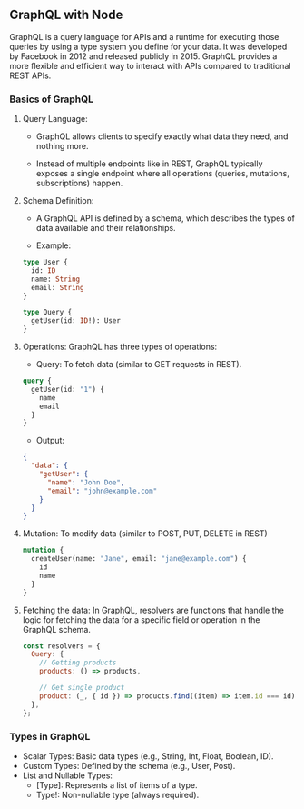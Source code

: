 ## GraphQL with Node

GraphQL is a query language for APIs and a runtime for executing those queries by using a type system you define for your data. It was developed by Facebook in 2012 and released publicly in 2015. GraphQL provides a more flexible and efficient way to interact with APIs compared to traditional REST APIs.

### Basics of GraphQL

1.  Query Language:

    - GraphQL allows clients to specify exactly what data they need, and nothing more.

    - Instead of multiple endpoints like in REST, GraphQL typically exposes a single endpoint where all operations (queries, mutations, subscriptions) happen.

2.  Schema Definition:

    - A GraphQL API is defined by a schema, which describes the types of data available and their relationships.

    - Example:

    ```graphql
    type User {
      id: ID
      name: String
      email: String
    }

    type Query {
      getUser(id: ID!): User
    }
    ```

3.  Operations: GraphQL has three types of operations:

    - Query: To fetch data (similar to GET requests in REST).

    ```graphql
    query {
      getUser(id: "1") {
        name
        email
      }
    }
    ```

    - Output:

    ```json
    {
      "data": {
        "getUser": {
          "name": "John Doe",
          "email": "john@example.com"
        }
      }
    }
    ```

4.  Mutation: To modify data (similar to POST, PUT, DELETE in REST)

    ```graphql
    mutation {
      createUser(name: "Jane", email: "jane@example.com") {
        id
        name
      }
    }
    ```

5.  Fetching the data: In GraphQL, resolvers are functions that handle the logic for fetching the data for a specific field or operation in the GraphQL schema.

    ```javascript
    const resolvers = {
      Query: {
        // Getting products
        products: () => products,

        // Get single product
        product: (_, { id }) => products.find((item) => item.id === id),
      },
    };
    ```

### Types in GraphQL

- Scalar Types: Basic data types (e.g., String, Int, Float, Boolean, ID).
- Custom Types: Defined by the schema (e.g., User, Post).
- List and Nullable Types:
  - [Type]: Represents a list of items of a type.
  - Type!: Non-nullable type (always required).
